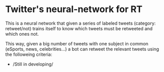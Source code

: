 # Twitter's neural-network for RT
This is a neural network that given a series of labeled tweets (category: retweet/not) trains itself to know which tweets must be retweeted and which ones not. 

This way, given a big number of tweets with one subject in common (eSports, news, celebrities...) a bot can retweet the relevant tweets using the followeing criteria:
* /Still in developing/
